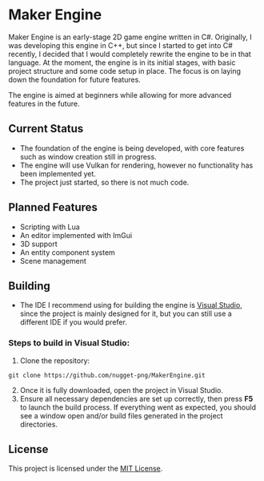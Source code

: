 # Maker Engine
  Maker Engine is an early-stage 2D game engine written in C#. Originally, I was developing this engine in C++, but since I started to get into C# recently, I decided that I would completely rewrite the engine to be in that language.
  At the moment, the engine is in its initial stages, with basic project structure and some code setup in place. The focus is on laying down the foundation for future features.

  The engine is aimed at beginners while allowing for more advanced features in the future.

## Current Status
   - The foundation of the engine is being developed, with core features such as window creation still in progress. 
   - The engine will use Vulkan for rendering, however no functionality has been implemented yet.
   - The project just started, so there is not much code.

## Planned Features
  - Scripting with Lua
  - An editor implemented with ImGui
  - 3D support 
  - An entity component system
  - Scene management

## Building
  - The IDE I recommend using for building the engine is [Visual Studio](https://visualstudio.microsoft.com/downloads/), since the project is mainly designed for it, but you can still use a different IDE if you would prefer.
  ### Steps to build in Visual Studio:
  1. Clone the repository:
  ```shell
  git clone https://github.com/nugget-png/MakerEngine.git
  ```
 2. Once it is fully downloaded, open the project in Visual Studio.
 3. Ensure all necessary dependencies are set up correctly, then press **F5** to launch the build process. If everything went as expected, you should see a window open and/or build files generated in the project directories.

## License
  This project is licensed under the [MIT License](https://opensource.org/licenses/MIT).

